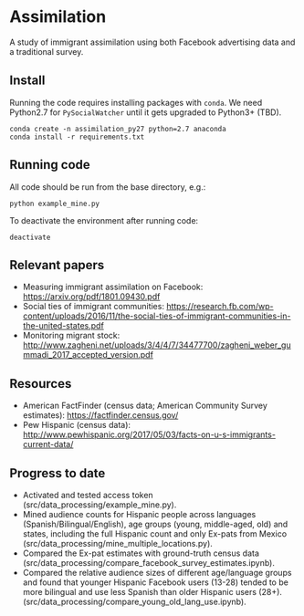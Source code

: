 # Assimilation
A study of immigrant assimilation using both Facebook advertising data and a traditional survey.

## Install
Running the code requires installing packages with `conda`.
We need Python2.7 for `PySocialWatcher` until it gets upgraded to Python3+ (TBD).

```
conda create -n assimilation_py27 python=2.7 anaconda
conda install -r requirements.txt
```

## Running code

All code should be run from the base directory, e.g.:

```
python example_mine.py
```

To deactivate the environment after running code:

```
deactivate
```

## Relevant papers
- Measuring immigrant assimilation on Facebook: https://arxiv.org/pdf/1801.09430.pdf
- Social ties of immigrant communities: https://research.fb.com/wp-content/uploads/2016/11/the-social-ties-of-immigrant-communities-in-the-united-states.pdf
- Monitoring migrant stock: http://www.zagheni.net/uploads/3/4/4/7/34477700/zagheni_weber_gummadi_2017_accepted_version.pdf

## Resources

- American FactFinder (census data; American Community Survey estimates): https://factfinder.census.gov/
- Pew Hispanic (census data): http://www.pewhispanic.org/2017/05/03/facts-on-u-s-immigrants-current-data/

## Progress to date

- Activated and tested access token (src/data_processing/example_mine.py).
- Mined audience counts for Hispanic people across languages (Spanish/Bilingual/English), age groups (young, middle-aged, old) and states, including the full Hispanic count and only Ex-pats from Mexico (src/data_processing/mine_multiple_locations.py).
- Compared the Ex-pat estimates with ground-truth census data (src/data_processing/compare_facebook_survey_estimates.ipynb).
- Compared the relative audience sizes of different age/language groups and found that younger Hispanic Facebook users (13-28) tended to be more bilingual and use less Spanish than older Hispanic users (28+). (src/data_processing/compare_young_old_lang_use.ipynb).